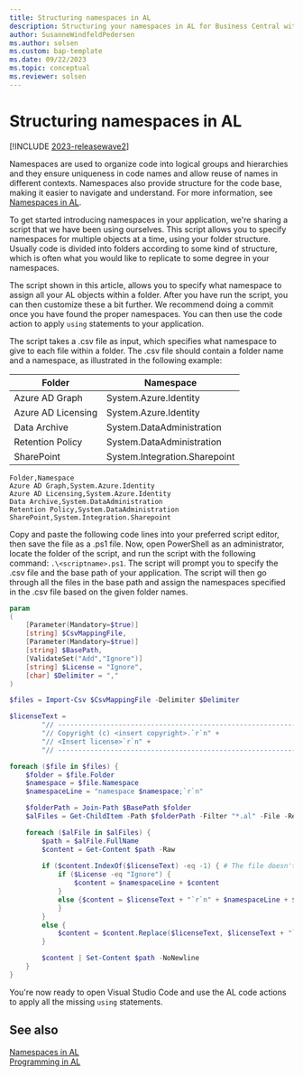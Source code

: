 ```yaml
---
title: Structuring namespaces in AL
description: Structuring your namespaces in AL for Business Central with script code example.
author: SusanneWindfeldPedersen
ms.author: solsen
ms.custom: bap-template
ms.date: 09/22/2023
ms.topic: conceptual
ms.reviewer: solsen
---
```


# Structuring namespaces in AL

[!INCLUDE [2023-releasewave2](../includes/2023-releasewave2.md)]

Namespaces are used to organize code into logical groups and hierarchies and they ensure uniqueness in code names and allow reuse of names in different contexts. Namespaces also provide structure for the code base, making it easier to navigate and understand. For more information, see [Namespaces in AL](devenv-namespaces-overview.md).

To get started introducing namespaces in your application, we're sharing a script that we have been using ourselves. This script allows you to specify namespaces for multiple objects at a time, using your folder structure. Usually code is divided into folders according to some kind of structure, which is often what you would like to replicate to some degree in your namespaces. 

The script shown in this article, allows you to specify what namespace to assign all your AL objects within a folder. After you have run the script, you can then customize these a bit further. We recommend doing a commit once you have found the proper namespaces. You can then use the code action to apply `using` statements to your application.

The script takes a .csv file as input, which specifies what namespace to give to each file within a folder. The .csv file should contain a folder name and a namespace, as illustrated in the following example:

| Folder             | Namespace |
|--------------------|-----------|
| Azure AD Graph     | System.Azure.Identity|
| Azure AD Licensing | System.Azure.Identity |
| Data Archive       | System.DataAdministration |
| Retention Policy   | System.DataAdministration |
| SharePoint         | System.Integration.Sharepoint |

```csv
Folder,Namespace
Azure AD Graph,System.Azure.Identity
Azure AD Licensing,System.Azure.Identity
Data Archive,System.DataAdministration
Retention Policy,System.DataAdministration
SharePoint,System.Integration.Sharepoint
```

Copy and paste the following code lines into your preferred script editor, then save the file as a .ps1 file. Now, open PowerShell as an administrator, locate the folder of the script, and run the script with the following command: `.\<scriptname>.ps1`. The script will prompt you to specify the .csv file and the base path of your application. The script will then go through all the files in the base path and assign the namespaces specified in the .csv file based on the given folder names.

```powershell
param
(
    [Parameter(Mandatory=$true)]
    [string] $CsvMappingFile,
    [Parameter(Mandatory=$true)]
    [string] $BasePath,
    [ValidateSet("Add","Ignore")]
    [string] $License = "Ignore",
    [char] $Delimiter = ","
)

$files = Import-Csv $CsvMappingFile -Delimiter $Delimiter

$licenseText = 
        "// ------------------------------------------------------------------------------------------------`r`n" +
        "// Copyright (c) <insert copyright>.`r`n" + 
        "// <Insert license>`r`n" + 
        "// ------------------------------------------------------------------------------------------------`r`n"

foreach ($file in $files) {
    $folder = $file.Folder
    $namespace = $file.Namespace
    $namespaceLine = "namespace $namespace;`r`n"

    $folderPath = Join-Path $BasePath $folder
    $alFiles = Get-ChildItem -Path $folderPath -Filter "*.al" -File -Recurse

    foreach ($alFile in $alFiles) {
        $path = $alFile.FullName
        $content = Get-Content $path -Raw
                             
        if ($content.IndexOf($licenseText) -eq -1) { # The file doesn't a contain license statement
            if ($License -eq "Ignore") {
                $content = $namespaceLine + $content
            } 
            else {$content = $licenseText + "`r`n" + $namespaceLine + $content # Add a license statement
            }
        } 
        else {
            $content = $content.Replace($licenseText, $licenseText + "`r`n" + $namespaceLine) # Keep the license and add a namespace
        }

        $content | Set-Content $path -NoNewline
    }
}

```

You're now ready to open Visual Studio Code and use the AL code actions to apply all the missing `using` statements.

## See also

[Namespaces in AL](devenv-namespaces-overview.md)  
[Programming in AL](devenv-programming-in-al.md)  
